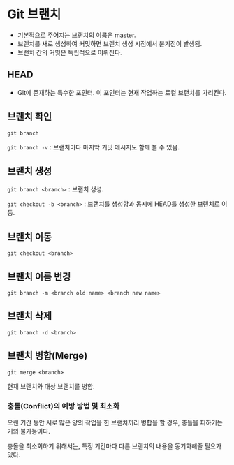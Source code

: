 # Git 브랜치

- 기본적으로 주어지는 브랜치의 이름은 master.
- 브랜치를 새로 생성하여 커밋하면 브랜치 생성 시점에서 분기점이 발생됨.
- 브랜치 간의 커밋은 독립적으로 이뤄진다.



## HEAD

- Git에 존재하는 특수한 포인터. 이 포인터는 현재 작업하는 로컬 브랜치를 가리킨다.



## 브랜치 확인

`git branch`

`git branch -v` : 브랜치마다 마지막 커밋 메시지도 함께 볼 수 있음.



## 브랜치 생성

`git branch <branch>` : 브랜치 생성.

`git checkout -b <branch>` : 브랜치를 생성함과 동시에 HEAD를 생성한 브랜치로 이동.



## 브랜치 이동

`git checkout <branch>`



## 브랜치 이름 변경

`git branch -m <branch old name> <branch new name>`



## 브랜치 삭제

`git branch -d <branch>`



## 브랜치 병합(Merge)

`git merge <branch>`

현재 브랜치와 대상 브랜치를 병합.



### 충돌(Conflict)의 예방 방법 및 최소화

오랜 기간 동안 서로 많은 양의 작업을 한 브랜치끼리 병합을 할 경우, 충돌을 피하기는 거의 불가능이다.

충돌을 최소회하기 위해서는, 특정 기간마다 다른 브랜치의 내용을 동기화해줄 필요가 있다.


